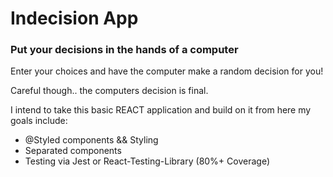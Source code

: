 # Indecision App

### Put your decisions in the hands of a computer

Enter your choices and have the computer make a random decision for you!

Careful though.. the computers decision is final.

I intend to take this basic REACT application and build on it from here my goals include:

- @Styled components && Styling
- Separated components
- Testing via Jest or React-Testing-Library (80%+ Coverage)
